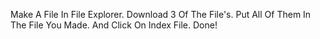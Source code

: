 Make A File In File Explorer.
Download 3 Of The File's.
Put All Of Them In The File You Made.
And Click On Index File.
Done!
